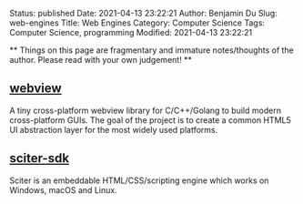 Status: published
Date: 2021-04-13 23:22:21
Author: Benjamin Du
Slug: web-engines
Title: Web Engines
Category: Computer Science
Tags: Computer Science, programming
Modified: 2021-04-13 23:22:21

**
Things on this page are fragmentary and immature notes/thoughts of the author.
Please read with your own judgement!
**

## [webview](https://github.com/webview/webview)
A tiny cross-platform webview library for C/C++/Golang to build modern cross-platform GUIs. 
The goal of the project is to create a common HTML5 UI abstraction layer for the most widely used platforms.

## [sciter-sdk](https://github.com/c-smile/sciter-sdk)

Sciter is an embeddable HTML/CSS/scripting engine
which works on Windows, macOS and Linux.